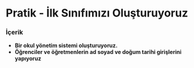 # Pratik - İlk Sınıfımızı Oluşturuyoruz
### İçerik
 - **Bir okul yönetim sistemi oluşturuyoruz.** 
 - **Öğrenciler ve öğretmenlerin ad soyad ve doğum tarihi girişlerini yapıyoruz**
